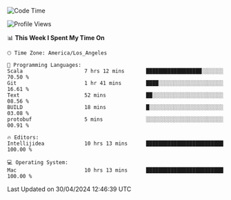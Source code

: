 <!--START_SECTION:waka-->
![Code Time](http://img.shields.io/badge/Code%20Time-960%20hrs%209%20mins-blue)

![Profile Views](http://img.shields.io/badge/Profile%20Views-0-blue)

📊 **This Week I Spent My Time On** 

```text
🕑︎ Time Zone: America/Los_Angeles

💬 Programming Languages: 
Scala                    7 hrs 12 mins       ██████████████████░░░░░░░   70.50 % 
Git                      1 hr 41 mins        ████░░░░░░░░░░░░░░░░░░░░░   16.61 % 
Text                     52 mins             ██░░░░░░░░░░░░░░░░░░░░░░░   08.56 % 
BUILD                    18 mins             █░░░░░░░░░░░░░░░░░░░░░░░░   03.08 % 
protobuf                 5 mins              ░░░░░░░░░░░░░░░░░░░░░░░░░   00.91 % 

🔥 Editors: 
Intellijidea             10 hrs 13 mins      █████████████████████████   100.00 % 

💻 Operating System: 
Mac                      10 hrs 13 mins      █████████████████████████   100.00 % 
```


 Last Updated on 30/04/2024 12:46:39 UTC
<!--END_SECTION:waka-->
